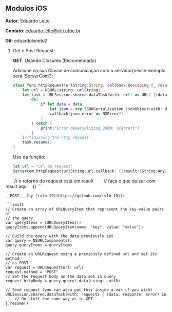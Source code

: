 ## Modulos iOS

**Autor**: Eduardo Leite

**Contato**: eduardo.leite@citi.ufpe.br

**Git**: eduardolsneto2

1. Get e Post Request:

    __GET__: Usando Closures (Recomendado)

    Adicione na sua Classe de comunicação com o servidor(nesse exemplo será 'ServerCom'):

    ```swift
    class func httpRequest(urlString:String, callback:@escaping (_ result: [String:Any],_ error: NSError?) -> ()){
        let url = NSURL(string: urlString)
        let task = URLSession.shared.dataTask(with: url! as URL) {(data, response, error) in
            do{
                if let data = data,
                    let json = try JSONSerialization.jsonObject(with: data) as? [String:Any]{
                    callback(json,error as NSError?)
                }
            } catch {
                print("Error deserializing JSON: \(error)")
            }
        }//finishing the http request
        task.resume()
    }
    ```

    Uso da função:

    ```swift
    let url = "url do request"
    ServerCom.httpRequest(urlString:url,callback: {(result:[String:Any], error: NSError?) -> () in
        // o retorno do request está em result
        // faça o que quizer com result aqui
    })
    ```
    
    __POST__ (by [rvlb-19](https://github.com/rvlb-19)):
    
    ```swift
    // Create an array of URLQueryItem that represent the key-value pairs of
    // the query.
    var queryItems = [URLQueryItem]()
    queryItems.append(URLQueryItem(name: "key", value: "value"))

    // Build the query with the data previously set
    var query = NSURLComponents()
    query.queryItems = queryItems

    // Create an URLRequest using a previously defined url and set its method
    // as POST
    var request = URLRequest(url: url)
    request.method = "POST"
    // Set the request body as the data set in query
    request.httpBody = query.query!.data(using: .utf8)

    // Send request (you can also put this inside a var if you wish)
    URLSession.shared.dataTask(with: request) { (data, response, error) in
        // Do stuff the same way as in GET
    }.resume()
    ```

